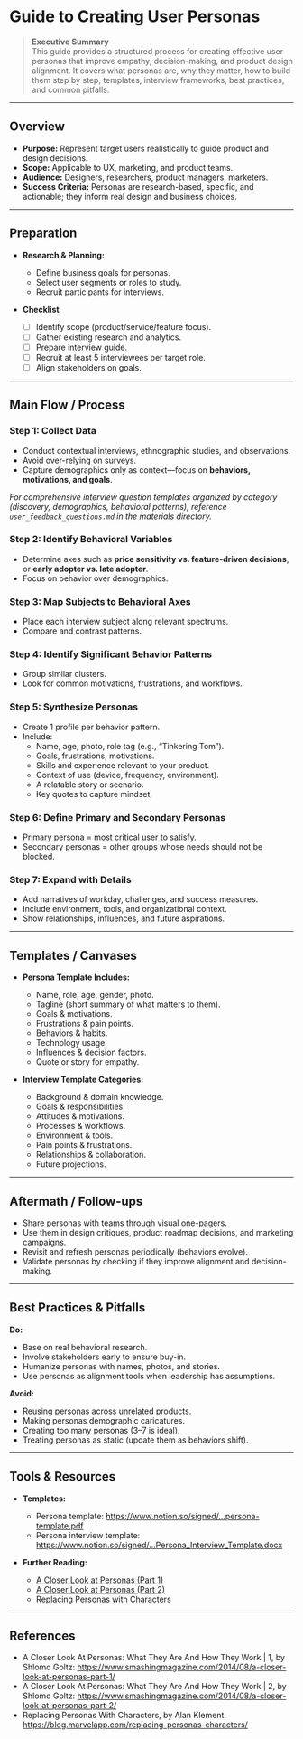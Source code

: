# Guide to Creating User Personas

> **Executive Summary**  
This guide provides a structured process for creating effective user personas that improve empathy, decision-making, and product design alignment. It covers what personas are, why they matter, how to build them step by step, templates, interview frameworks, best practices, and common pitfalls.

---

## Overview
- **Purpose:** Represent target users realistically to guide product and design decisions.  
- **Scope:** Applicable to UX, marketing, and product teams.  
- **Audience:** Designers, researchers, product managers, marketers.  
- **Success Criteria:** Personas are research-based, specific, and actionable; they inform real design and business choices.

---

## Preparation
- **Research & Planning:**  
  - Define business goals for personas.  
  - Select user segments or roles to study.  
  - Recruit participants for interviews.  

- **Checklist**  
  - [ ] Identify scope (product/service/feature focus).  
  - [ ] Gather existing research and analytics.  
  - [ ] Prepare interview guide.  
  - [ ] Recruit at least 5 interviewees per target role.  
  - [ ] Align stakeholders on goals.  

---

## Main Flow / Process

### Step 1: Collect Data
- Conduct contextual interviews, ethnographic studies, and observations.  
- Avoid over-relying on surveys.  
- Capture demographics only as context—focus on **behaviors, motivations, and goals**.

*For comprehensive interview question templates organized by category (discovery, demographics, behavioral patterns), reference `user_feedback_questions.md` in the materials directory.*

### Step 2: Identify Behavioral Variables
- Determine axes such as **price sensitivity vs. feature-driven decisions**, or **early adopter vs. late adopter**.  
- Focus on behavior over demographics.

### Step 3: Map Subjects to Behavioral Axes
- Place each interview subject along relevant spectrums.  
- Compare and contrast patterns.

### Step 4: Identify Significant Behavior Patterns
- Group similar clusters.  
- Look for common motivations, frustrations, and workflows.  

### Step 5: Synthesize Personas
- Create 1 profile per behavior pattern.  
- Include:
  - Name, age, photo, role tag (e.g., “Tinkering Tom”).  
  - Goals, frustrations, motivations.  
  - Skills and experience relevant to your product.  
  - Context of use (device, frequency, environment).  
  - A relatable story or scenario.  
  - Key quotes to capture mindset.  

### Step 6: Define Primary and Secondary Personas
- Primary persona = most critical user to satisfy.  
- Secondary personas = other groups whose needs should not be blocked.

### Step 7: Expand with Details
- Add narratives of workday, challenges, and success measures.  
- Include environment, tools, and organizational context.  
- Show relationships, influences, and future aspirations.  

---

## Templates / Canvases
- **Persona Template Includes:**  
  - Name, role, age, gender, photo.  
  - Tagline (short summary of what matters to them).  
  - Goals & motivations.  
  - Frustrations & pain points.  
  - Behaviors & habits.  
  - Technology usage.  
  - Influences & decision factors.  
  - Quote or story for empathy.

- **Interview Template Categories:**  
  - Background & domain knowledge.  
  - Goals & responsibilities.  
  - Attitudes & motivations.  
  - Processes & workflows.  
  - Environment & tools.  
  - Pain points & frustrations.  
  - Relationships & collaboration.  
  - Future projections.  

---

## Aftermath / Follow-ups
- Share personas with teams through visual one-pagers.  
- Use them in design critiques, product roadmap decisions, and marketing campaigns.  
- Revisit and refresh personas periodically (behaviors evolve).  
- Validate personas by checking if they improve alignment and decision-making.  

---

## Best Practices & Pitfalls

**Do:**  
- Base on real behavioral research.  
- Involve stakeholders early to ensure buy-in.  
- Humanize personas with names, photos, and stories.  
- Use personas as alignment tools when leadership has assumptions.  

**Avoid:**  
- Reusing personas across unrelated products.  
- Making personas demographic caricatures.  
- Creating too many personas (3–7 is ideal).  
- Treating personas as static (update them as behaviors shift).  

---

## Tools & Resources
- **Templates:**  
  - Persona template: https://www.notion.so/signed/...persona-template.pdf  
  - Persona interview template: https://www.notion.so/signed/...Persona_Interview_Template.docx  

- **Further Reading:**  
  - [A Closer Look at Personas (Part 1)](https://www.smashingmagazine.com/2014/08/a-closer-look-at-personas-part-1/)  
  - [A Closer Look at Personas (Part 2)](https://www.smashingmagazine.com/2014/08/a-closer-look-at-personas-part-2/)  
  - [Replacing Personas with Characters](https://blog.marvelapp.com/replacing-personas-characters/)  

---

## References
- A Closer Look At Personas: What They Are And How They Work | 1, by Shlomo Goltz: https://www.smashingmagazine.com/2014/08/a-closer-look-at-personas-part-1/  
- A Closer Look At Personas: What They Are And How They Work | 2, by Shlomo Goltz: https://www.smashingmagazine.com/2014/08/a-closer-look-at-personas-part-2/  
- Replacing Personas With Characters, by Alan Klement: https://blog.marvelapp.com/replacing-personas-characters/  